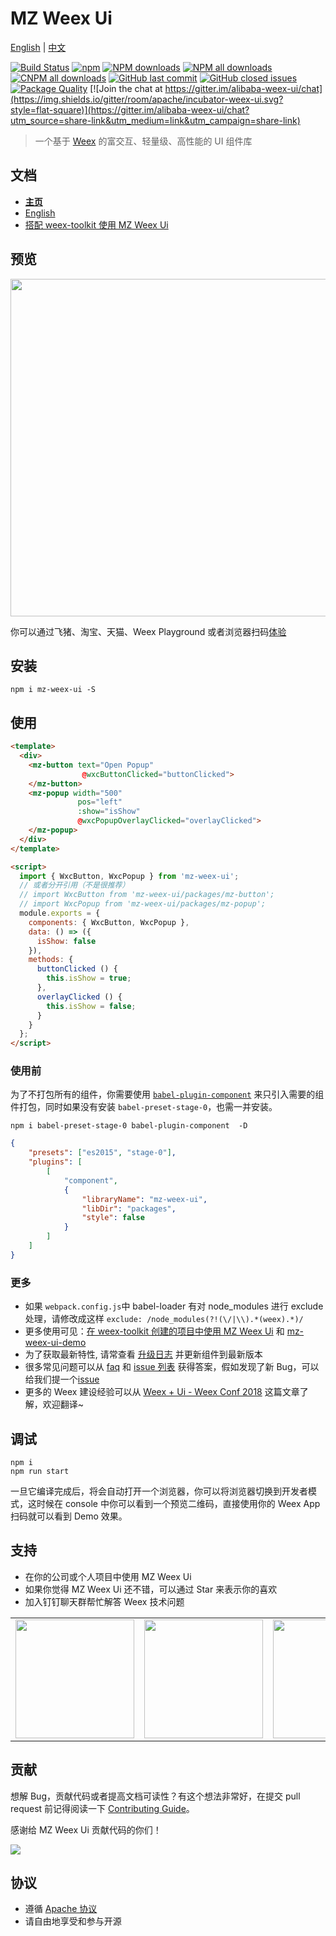 # MZ Weex Ui

[English](README.md) | [中文](README_cn.md)

[![Build Status](https://img.shields.io/travis/apache/incubator-weex-ui.svg?style=flat-square)](https://travis-ci.org/apache/incubator-weex-ui)
[![npm](https://img.shields.io/npm/v/weex-ui.svg?maxAge=3600&style=flat-square)](https://www.npmjs.com/package/weex-ui)
[![NPM downloads](https://img.shields.io/npm/dm/weex-ui.svg?style=flat-square)](https://npmjs.org/package/weex-ui)
[![NPM all downloads](https://img.shields.io/npm/dt/weex-ui.svg?style=flat-square)](https://npmjs.org/package/weex-ui)
[![CNPM all downloads](http://npm.taobao.org/badge/d/weex-ui.svg?style=flat-square)](https://npm.taobao.org/package/weex-ui)
[![GitHub last commit](https://img.shields.io/github/last-commit/apache/incubator-weex-ui.svg?style=flat-square)](https://github.com/apache/incubator-weex-ui/commits/dev)
[![GitHub closed issues](https://img.shields.io/github/issues-closed/apache/incubator-weex-ui.svg?style=flat-square)](https://github.com/apache/incubator-weex-ui/issues?utf8=%E2%9C%93&q=)
[![Package Quality](http://npm.packagequality.com/shield/weex-ui.svg?style=flat-square)](http://packagequality.com/#?package=weex-ui)
[![Join the chat at https://gitter.im/alibaba-weex-ui/chat](https://img.shields.io/gitter/room/apache/incubator-weex-ui.svg?style=flat-square)](https://gitter.im/alibaba-weex-ui/chat?utm_source=share-link&utm_medium=link&utm_campaign=share-link)

> 一个基于 [Weex](https://github.com/apache/incubator-weex) 的富交互、轻量级、高性能的 UI 组件库

## 文档

* **[主页](https://apache.github.io/incubator-weex-ui/#/cn/)**
* [English](https://apache.github.io/incubator-weex-ui/#/)
* [搭配 weex-toolkit 使用 MZ Weex Ui](https://apache.github.io/incubator-weex-ui/#/cn/install)

## 预览

<img src="https://img.alicdn.com/tfs/TB1O2ulhgoQMeJjy0FoXXcShVXa-1282-986.jpg" width=540/>

你可以通过飞猪、淘宝、天猫、Weex Playground 或者浏览器扫码[体验](https://h5.m.taobao.com/trip/weex-ui/index.html?_wx_tpl=https%3A%2F%2Fh5.m.taobao.com%2Ftrip%2Fweex-ui%2Fdemo%2Findex.native-min.js)

## 安装

```shell
npm i mz-weex-ui -S
```

## 使用

```html
<template>
  <div>
    <mz-button text="Open Popup"
                @wxcButtonClicked="buttonClicked">
    </mz-button>
    <mz-popup width="500"
               pos="left"
               :show="isShow"
               @wxcPopupOverlayClicked="overlayClicked">
    </mz-popup>
  </div>
</template>

<script>
  import { WxcButton, WxcPopup } from 'mz-weex-ui';
  // 或者分开引用（不是很推荐）
  // import WxcButton from 'mz-weex-ui/packages/mz-button';
  // import WxcPopup from 'mz-weex-ui/packages/mz-popup';
  module.exports = {
    components: { WxcButton, WxcPopup },
    data: () => ({
      isShow: false
    }),
    methods: {
      buttonClicked () {
        this.isShow = true;
      },
      overlayClicked () {
        this.isShow = false;
      }
    }
  };
</script>
```

### 使用前

为了不打包所有的组件，你需要使用 [`babel-plugin-component`](https://www.npmjs.com/package/babel-plugin-component) 来只引入需要的组件打包，同时如果没有安装 `babel-preset-stage-0`，也需一并安装。

```shell
npm i babel-preset-stage-0 babel-plugin-component  -D
```

```json
{
    "presets": ["es2015", "stage-0"],
    "plugins": [
        [
            "component",
            {
                "libraryName": "mz-weex-ui",
                "libDir": "packages",
                "style": false
            }
        ]
    ]
}
```

### 更多

* 如果 `webpack.config.js`中 babel-loader 有对 node_modules 进行 exclude 处理，请修改成这样 `exclude: /node_modules(?!(\/|\\).*(weex).*)/`
* 更多使用可见：[在 weex-toolkit 创建的项目中使用 MZ Weex Ui](/docs/install_cn.md) 和 [mz-weex-ui-demo](https://github.com/tw93/mz-weex-ui-demo)
* 为了获取最新特性, 请常查看 [升级日志](https://github.com/apache/incubator-weex-ui/releases) 并更新组件到最新版本
* 很多常见问题可以从 [faq](https://apache.github.io/incubator-weex-ui/#/cn/faq) 和 [issue 列表](https://github.com/apache/incubator-weex-ui/issues?utf8=%E2%9C%93&q=) 获得答案，假如发现了新 Bug，可以给我们提一个[issue](https://github.com/apache/incubator-weex-ui/issues/new)
* 更多的 Weex 建设经验可以从 [Weex + Ui - Weex Conf 2018](https://apache.github.io/incubator-weex-ui/#/docs/weex-ui-weex-conf-2018) 这篇文章了解，欢迎翻译~

## 调试

```shell
npm i
npm run start
```

一旦它编译完成后，将会自动打开一个浏览器，你可以将浏览器切换到开发者模式，这时候在 console 中你可以看到一个预览二维码，直接使用你的 Weex App 扫码就可以看到 Demo 效果。


## 支持

* 在你的公司或个人项目中使用 MZ Weex Ui
* 如果你觉得 MZ Weex Ui 还不错，可以通过 Star 来表示你的喜欢
* 加入钉钉聊天群帮忙解答 Weex 技术问题

 <table><tr><td><img src="https://img.alicdn.com/tfs/TB1AEsZf7T2gK0jSZPcXXcKkpXa-750-990.jpg" width="190"></td><td><img  src="https://img.alicdn.com/tfs/TB1tpS2LxnaK1RjSZFtXXbC2VXa-606-799.png" width="190"></td><td><img src="https://img.alicdn.com/tfs/TB1lf1CLCzqK1RjSZFpXXakSXXa-1125-1485.png" width="190"></td></tr></table>

## 贡献

想解 Bug，贡献代码或者提高文档可读性？有这个想法非常好，在提交 pull request 前记得阅读一下 [Contributing Guide](https://github.com/apache/incubator-weex-ui/blob/master/CONTRIBUTING.md)。

感谢给 MZ Weex Ui 贡献代码的你们！

<a href="https://github.com/apache/incubator-weex-ui/graphs/contributors"><img src="https://opencollective.com/weex-ui/contributors.svg?width=890&button=false"/></a>

## 协议

* 遵循 [Apache 协议](https://apache.org/)
* 请自由地享受和参与开源
